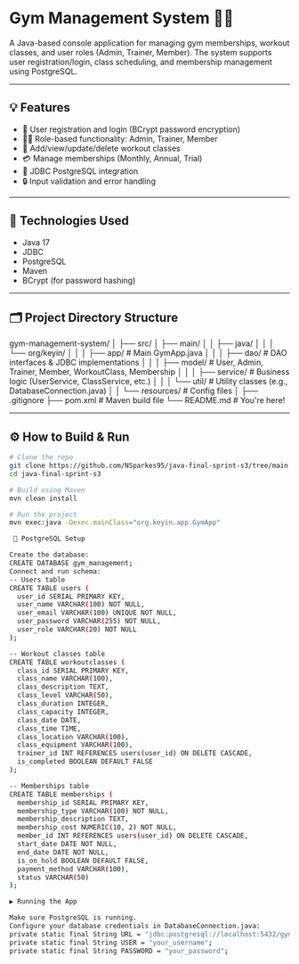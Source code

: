 # Gym Management System 🏋️‍♀️

A Java-based console application for managing gym memberships, workout classes, and user roles (Admin, Trainer, Member). The system supports user registration/login, class scheduling, and membership management using PostgreSQL.

---

## 💡 Features

- 🔐 User registration and login (BCrypt password encryption)
- 👩‍🏫 Role-based functionality: Admin, Trainer, Member
- 📅 Add/view/update/delete workout classes
- 💳 Manage memberships (Monthly, Annual, Trial)
- 📁 JDBC PostgreSQL integration
- 🔒 Input validation and error handling

---

## 🧱 Technologies Used

- Java 17
- JDBC
- PostgreSQL
- Maven
- BCrypt (for password hashing)

---

## 🗂️ Project Directory Structure
gym-management-system/ │ 
├── src/ │ ├── main/ 
│ │ ├── java/ 
│ │ │ └── org/keyin/ 
│ │ │ ├── app/ # Main GymApp.java 
│ │ │ ├── dao/ # DAO interfaces & JDBC implementations 
│ │ │ ├── model/ # User, Admin, Trainer, Member, WorkoutClass, Membership 
│ │ │ ├── service/ # Business logic (UserService, ClassService, etc.) 
│ │ │ └── util/ # Utility classes (e.g., DatabaseConnection.java) 
│ │ └── resources/ # Config files 
│ ├── .gitignore 
├── pom.xml # Maven build file 
└── README.md # You're here!

---

## ⚙️ How to Build & Run

```bash
# Clone the repo
git clone https://github.com/NSparkes95/java-final-sprint-s3/tree/main
cd java-final-sprint-s3

# Build using Maven
mvn clean install

# Run the project
mvn exec:java -Dexec.mainClass="org.keyin.app.GymApp" 

 🐘 PostgreSQL Setup

Create the database:
CREATE DATABASE gym_management;
Connect and run schema:
-- Users table
CREATE TABLE users (
  user_id SERIAL PRIMARY KEY,
  user_name VARCHAR(100) NOT NULL,
  user_email VARCHAR(100) UNIQUE NOT NULL,
  user_password VARCHAR(255) NOT NULL,
  user_role VARCHAR(20) NOT NULL
);

-- Workout classes table
CREATE TABLE workoutclasses (
  class_id SERIAL PRIMARY KEY,
  class_name VARCHAR(100),
  class_description TEXT,
  class_level VARCHAR(50),
  class_duration INTEGER,
  class_capacity INTEGER,
  class_date DATE,
  class_time TIME,
  class_location VARCHAR(100),
  class_equipment VARCHAR(100),
  trainer_id INT REFERENCES users(user_id) ON DELETE CASCADE,
  is_completed BOOLEAN DEFAULT FALSE
);

-- Memberships table
CREATE TABLE memberships (
  membership_id SERIAL PRIMARY KEY,
  membership_type VARCHAR(100) NOT NULL,
  membership_description TEXT,
  membership_cost NUMERIC(10, 2) NOT NULL,
  member_id INT REFERENCES users(user_id) ON DELETE CASCADE,
  start_date DATE NOT NULL,
  end_date DATE NOT NULL,
  is_on_hold BOOLEAN DEFAULT FALSE,
  payment_method VARCHAR(100),
  status VARCHAR(50)
);

▶️ Running the App

Make sure PostgreSQL is running.
Configure your database credentials in DatabaseConnection.java:
private static final String URL = "jdbc:postgresql://localhost:5432/gym_management";
private static final String USER = "your_username";
private static final String PASSWORD = "your_password";